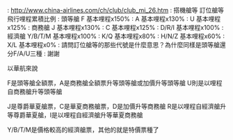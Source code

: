 
: http://www.china-airlines.com/ch/club/club_mi_26.htm
: 搭機艙等  訂位艙等  飛行哩程累積比例
: 頭等艙      F          基本哩程x150%
:             A          基本哩程x130%
:             U          基本哩程x125%
: 商務艙      J          基本哩程x130%
:             C          基本哩程x125%
:         D/R/I          基本哩程x100%
: 經濟艙  Y/B/T/M        基本哩程x100%
:           K/Q          基本哩程x80%
:          H/N/Z         基本哩程x60%
:           X/L          基本哩程x0%
: 請問訂位艙等的那些代號是什麼意思？為什麼同樣是頭等艙還分F/A/U三種
: 謝謝


以華航來說

F是頭等艙全額票，A是商務艙全額票升等頭等艙或加價升等頭等艙
U則是以哩程自商務艙升等頭等艙

J是尊爵華夏艙票，C是華夏商務艙票，D是加價升等商務艙
R是以哩程自經濟艙升等尊爵華夏艙，I是以哩程自經濟艙升等華夏商務艙

Y/B/T/M是價格較高的經濟艙票，其他的就是特價票種了
